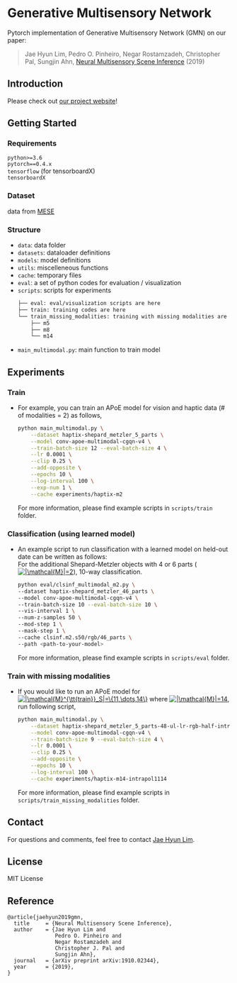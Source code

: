 # Generative Multisensory Network
Pytorch implementation of Generative Multisensory Network (GMN) on our paper: 
> Jae Hyun Lim, Pedro O. Pinheiro, Negar Rostamzadeh, Christopher Pal, Sungjin Ahn, [Neural Multisensory Scene Inference](https://arxiv.org/abs/1910.02344) (2019)

## Introduction
Please check out [our project website](https://sites.google.com/view/generative-multisensory-net)!


## Getting Started

### Requirements
`python>=3.6`  
`pytorch==0.4.x`  
`tensorflow` (for tensorboardX)  
`tensorboardX`  

### Dataset
data from [MESE](https://github.com/lim0606/multisensory-embodied-3D-scene-environment)  

### Structure
- `data`: data folder
- `datasets`: dataloader definitions
- `models`: model definitions
- `utils`: miscelleneous functions
- `cache`: temporary files
- `eval`: a set of python codes for evaluation / visualization
- `scripts`: scripts for experiments
  ```sh
  ├── eval: eval/visualization scripts are here
  ├── train: training codes are here
  └── train_missing_modalities: training with missing modalities are here
      ├── m5
      ├── m8
      └── m14
  ```
- `main_multimodal.py`: main function to train model

## Experiments
### Train
- For example, you can train an APoE model for vision and haptic data (# of modalities = 2) as follows,  
  ```sh
  python main_multimodal.py \
      --dataset haptix-shepard_metzler_5_parts \
      --model conv-apoe-multimodal-cgqn-v4 \
      --train-batch-size 12 --eval-batch-size 4 \
      --lr 0.0001 \
      --clip 0.25 \
      --add-opposite \
      --epochs 10 \
      --log-interval 100 \
      --exp-num 1 \
      --cache experiments/haptix-m2
  ```  
  For more information, please find example scripts in `scripts/train` folder.  

### Classification (using learned model)
- An example script to run classification with a learned model on held-out date can be written as follows:  
  For the additional Shepard-Metzler objects with 4 or 6 parts (<a href="https://www.codecogs.com/eqnedit.php?latex=|\mathcal{M}|=2" target="_blank"><img src="https://latex.codecogs.com/gif.latex?|\mathcal{M}|=2" title="|\mathcal{M}|=2" /></a>), 10-way classification.  
  ```sh
  python eval/clsinf_multimodal_m2.py \
  --dataset haptix-shepard_metzler_46_parts \
  --model conv-apoe-multimodal-cgqn-v4 \
  --train-batch-size 10 --eval-batch-size 10 \
  --vis-interval 1 \
  --num-z-samples 50 \
  --mod-step 1 \
  --mask-step 1 \
  --cache clsinf.m2.s50/rgb/46_parts \
  --path <path-to-your-model>
  ```  
  For more information, please find example scripts in `scripts/eval` folder.  

### Train with missing modalities
- If you would like to run an APoE model for <a href="https://www.codecogs.com/eqnedit.php?latex=|\mathcal{M}^{\tt{train}}_S|=\{11,\dots,14\}" target="_blank"><img src="https://latex.codecogs.com/gif.latex?|\mathcal{M}^{\tt{train}}_S|=\{11,\dots,14\}" title="|\mathcal{M}^{\tt{train}}_S|=\{11,\dots,14\}" /></a> where <a href="https://www.codecogs.com/eqnedit.php?latex=|\mathcal{M}|=14" target="_blank"><img src="https://latex.codecogs.com/gif.latex?|\mathcal{M}|=14" title="|\mathcal{M}|=14" /></a>, run following script,  
  ```sh
  python main_multimodal.py \
      --dataset haptix-shepard_metzler_5_parts-48-ul-lr-rgb-half-intrapol1114 \
      --model conv-apoe-multimodal-cgqn-v4 \
      --train-batch-size 9 --eval-batch-size 4 \
      --lr 0.0001 \
      --clip 0.25 \
      --add-opposite \
      --epochs 10 \
      --log-interval 100 \
      --cache experiments/haptix-m14-intrapol1114
  ```
  For more information, please find example scripts in `scripts/train_missing_modalities` folder.  

## Contact
For questions and comments, feel free to contact [Jae Hyun Lim](mailto:jae.hyun.lim@umontreal.ca).

## License
MIT License

## Reference
```
@article{jaehyun2019gmn,
  title     = {Neural Multisensory Scene Inference},
  author    = {Jae Hyun Lim and
               Pedro O. Pinheiro and
               Negar Rostamzadeh and
               Christopher J. Pal and
               Sungjin Ahn},
  journal   = {arXiv preprint arXiv:1910.02344},
  year      = {2019},
}
```
